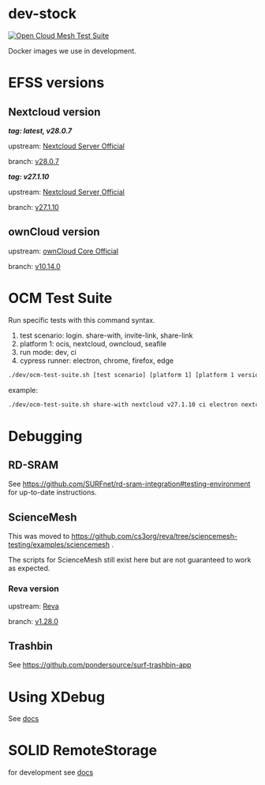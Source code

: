 # dev-stock
[![Open Cloud Mesh Test Suite](https://github.com/pondersource/dev-stock/actions/workflows/ocm-test-suite.yml/badge.svg)](https://github.com/pondersource/dev-stock/actions/workflows/ocm-test-suite.yml)

Docker images we use in development.

# EFSS versions
## Nextcloud version

***tag: latest, v28.0.7***

upstream: [Nextcloud Server Official](https://github.com/nextcloud/server)

branch: [v28.0.7](https://github.com/nextcloud/server/releases/tag/v28.0.7)

***tag: v27.1.10***

upstream: [Nextcloud Server Official](https://github.com/nextcloud/server)

branch: [v27.1.10](https://github.com/nextcloud/server/releases/tag/v27.1.10)

## ownCloud version

upstream: [ownCloud Core Official](https://github.com/owncloud/core)

branch: [v10.14.0](https://github.com/owncloud/core/releases/tag/v10.14.0)

# OCM Test Suite
Run specific tests with this command syntax.
1. test scenario: login. share-with, invite-link, share-link
2. platform 1: ocis, nextcloud, owncloud, seafile
3. run mode: dev, ci
4. cypress runner: electron, chrome, firefox, edge

```bash
./dev/ocm-test-suite.sh [test scenario] [platform 1] [platform 1 version] [run mode] [cypress runner] [platform 2] [platform 2 version]
```

example:
```bash
./dev/ocm-test-suite.sh share-with nextcloud v27.1.10 ci electron nextcloud v27.1.10
```

# Debugging
## RD-SRAM

See https://github.com/SURFnet/rd-sram-integration#testing-environment for up-to-date instructions.

## ScienceMesh

This was moved to https://github.com/cs3org/reva/tree/sciencemesh-testing/examples/sciencemesh .

The scripts for ScienceMesh still exist here but are not guaranteed to work as expected.

### Reva version

upstream: [Reva](https://github.com/cs3org/reva)

branch: [v1.28.0](https://github.com/owncloud/core/releases/tag/v1.28.0)

## Trashbin

See https://github.com/pondersource/surf-trashbin-app

# Using XDebug

See [docs](./docs/xdebug.md)

# SOLID RemoteStorage
for development see [docs](./docs/solid-remotestorage.md)
